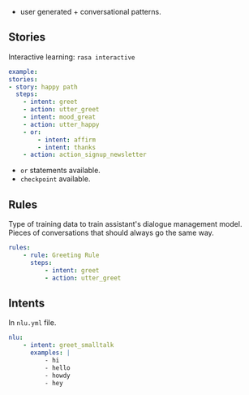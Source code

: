 - user generated + conversational patterns.

## Stories
Interactive learning: `rasa interactive`  

```yaml
example:
stories:
- story: happy path
  steps:
    - intent: greet
    - action: utter_greet
    - intent: mood_great
    - action: utter_happy
    - or:
	    - intent: affirm
	    - intent: thanks
	- action: action_signup_newsletter
```
- `or` statements available.
- `checkpoint` available.

## Rules
Type of training data to train assistant's dialogue management model.  
Pieces of conversations that should always go the same way.  
```yaml
rules:
	- rule: Greeting Rule
	  steps:
	      - intent: greet
	      - action: utter_greet
```

## Intents
In `nlu.yml` file.
```yaml
nlu:
	- intent: greet_smalltalk
	  examples: |
	      - hi
	      - hello
	      - howdy
	      - hey
```

